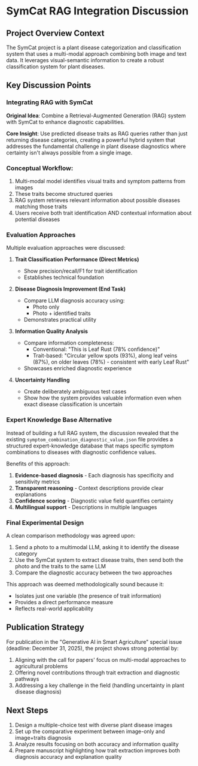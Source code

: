 # SymCat RAG Integration Discussion

## Project Overview Context

The SymCat project is a plant disease categorization and classification system that uses a multi-modal approach combining both image and text data. It leverages visual-semantic information to create a robust classification system for plant diseases.

## Key Discussion Points

### Integrating RAG with SymCat

**Original Idea**: Combine a Retrieval-Augmented Generation (RAG) system with SymCat to enhance diagnostic capabilities.

**Core Insight**: Use predicted disease traits as RAG queries rather than just returning disease categories, creating a powerful hybrid system that addresses the fundamental challenge in plant disease diagnostics where certainty isn't always possible from a single image.

### Conceptual Workflow:
1. Multi-modal model identifies visual traits and symptom patterns from images
2. These traits become structured queries
3. RAG system retrieves relevant information about possible diseases matching those traits
4. Users receive both trait identification AND contextual information about potential diseases

### Evaluation Approaches

Multiple evaluation approaches were discussed:

1. **Trait Classification Performance (Direct Metrics)**
   - Show precision/recall/F1 for trait identification
   - Establishes technical foundation

2. **Disease Diagnosis Improvement (End Task)**
   - Compare LLM diagnosis accuracy using:
     - Photo only
     - Photo + identified traits
   - Demonstrates practical utility

3. **Information Quality Analysis**
   - Compare information completeness:
     - Conventional: "This is Leaf Rust (78% confidence)"
     - Trait-based: "Circular yellow spots (93%), along leaf veins (87%), on older leaves (78%) - consistent with early Leaf Rust"
   - Showcases enriched diagnostic experience

4. **Uncertainty Handling**
   - Create deliberately ambiguous test cases
   - Show how the system provides valuable information even when exact disease classification is uncertain

### Expert Knowledge Base Alternative

Instead of building a full RAG system, the discussion revealed that the existing `symptom_combination_diagnostic_value.json` file provides a structured expert-knowledge database that maps specific symptom combinations to diseases with diagnostic confidence values.

Benefits of this approach:
1. **Evidence-based diagnosis** - Each diagnosis has specificity and sensitivity metrics
2. **Transparent reasoning** - Context descriptions provide clear explanations
3. **Confidence scoring** - Diagnostic value field quantifies certainty
4. **Multilingual support** - Descriptions in multiple languages

### Final Experimental Design

A clean comparison methodology was agreed upon:

1. Send a photo to a multimodal LLM, asking it to identify the disease category
2. Use the SymCat system to extract disease traits, then send both the photo and the traits to the same LLM
3. Compare the diagnostic accuracy between the two approaches

This approach was deemed methodologically sound because it:
- Isolates just one variable (the presence of trait information)
- Provides a direct performance measure
- Reflects real-world applicability

## Publication Strategy

For publication in the "Generative AI in Smart Agriculture" special issue (deadline: December 31, 2025), the project shows strong potential by:

1. Aligning with the call for papers' focus on multi-modal approaches to agricultural problems
2. Offering novel contributions through trait extraction and diagnostic pathways
3. Addressing a key challenge in the field (handling uncertainty in plant disease diagnosis)

## Next Steps

1. Design a multiple-choice test with diverse plant disease images
2. Set up the comparative experiment between image-only and image+traits diagnosis
3. Analyze results focusing on both accuracy and information quality
4. Prepare manuscript highlighting how trait extraction improves both diagnosis accuracy and explanation quality